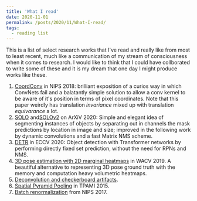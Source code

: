 ```yaml
---
title: 'What I read'
date: 2020-11-01
permalink: /posts/2020/11/What-I-read/
tags:
  - reading list
---
```


This is a list of select research works that I've read and really like from most to least recent, much like a communication of my stream of consciousness when it comes to research. I would like to think that I could have collborated to write some of these and it is my dream that one day I might produce works like these.


1. [CoordConv](https://arxiv.org/pdf/1807.03247.pdf) in NIPS 2018: brilliant exposition of a curios way in which ConvNets fail and a balatantly simple solution to allow a conv kernel to be aware of it's position in terms of pixel coordinates. Note that this paper weirdly has translation _invariance_ mixed up with translation _equivarance_ a lot. 
1. [SOLO](https://arxiv.org/pdf/1912.04488.pdf%5d%5b2019.pdf) and[SOLOv2](https://arxiv.org/pdf/2003.10152.pdf) on ArXiV 2020: Simple and elegant idea of segmenting instances of objects by separating out in channels the mask predictions by location in image and size; improved in the following work by dynamic convolutions and a fast Matrix NMS scheme.
1. [DETR](https://arxiv.org/pdf/2005.12872.pdf) in ECCV 2020: Object detection with Transformer networks by performing directly fixed set prediction, without the need for RPNs and NMS. 
1. [3D pose estimation with 2D marginal heatmaps](https://arxiv.org/pdf/1806.01484.pdf) in WACV 2019. A beautiful alternative to representing 3D pose ground truth with the memory and computation heavy volumetric heatmaps. 
1. [Deconvolution and checkerboard artifacts](https://distill.pub/2016/deconv-checkerboard/).
1. [Spatial Pyramid Pooling](https://engineering.case.edu/centers/ccipd/system/files/Xiangxue_Spatial%20Pyramid%20Pooling%20....pdf) in TPAMI 2015.
1. [Batch renormalization](http://papers.nips.cc/paper/6790-batch-renormalization-towards-reducing-minibatch-dependence-in-batch-normalized-models.pdf) from NIPS 2017.
